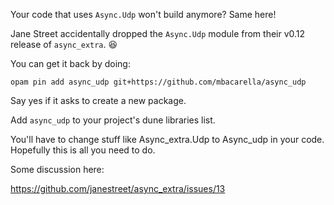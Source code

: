 Your code that uses `Async.Udp` won't build anymore?  Same here!

Jane Street accidentally dropped the `Async.Udp` module from their v0.12 release of `async_extra`. :laughing:

You can get it back by doing:

  `opam pin add async_udp git+https://github.com/mbacarella/async_udp`

Say yes if it asks to create a new package.

Add `async_udp` to your project's dune libraries list.

You'll have to change stuff like Async_extra.Udp to Async_udp in your code.  Hopefully this is all you need to do.

Some discussion here:

https://github.com/janestreet/async_extra/issues/13
